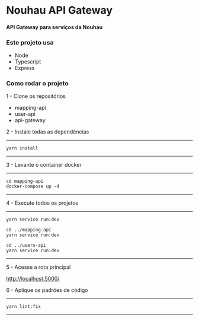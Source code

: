 # Nouhau API Gateway

#### API Gateway para serviços da Nouhau

### Este projeto usa
- Node
- Typescript
- Express

### Como rodar o projeto

1 - Clone os repositórios

- mapping-api
- user-api
- api-gateway


2 - Instale todas as dependências

---
    yarn install
---

3 - Levante o container docker

---
    cd mapping-api
    docker-compose up -d
---

4 - Execute todos os projetos

---
    yarn service run:dev

    cd ../mapping-api
    yarn service run:dev

    cd ../users-api
    yarn service run:dev
---

5 - Acesse a rota principal

<http://localhost:5000/>

6 - Aplique os padrões de código

---
    yarn lint:fix
---

